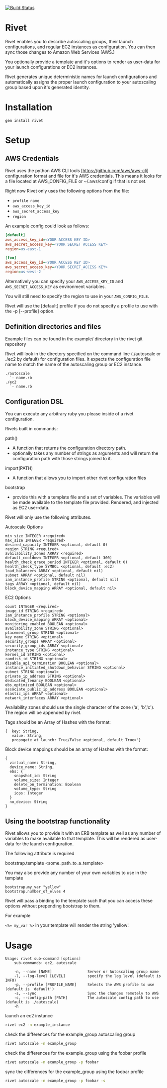 [![Build Status](https://travis-ci.org/brianbianco/rivet.png)](https://travis-ci.org/brianbianco/rivet)

Rivet
=======
Rivet enables you to describe autoscaling groups, their launch configurations, and regular EC2 instances  as configuration.  You can then sync those changes to Amazon Web Services (AWS.)

You optionally provide a template and it's options to render as user-data for your launch configurations or EC2 instances. 

Rivet generates unique deterministic names for launch configurations and automatically assigns the proper launch configuration to your
autoscaling group based upon it's generated identity.


Installation
============

`gem install rivet`

Setup
=====

AWS Credentials
---------------

Rivet uses the python AWS CLI tools [https://github.com/aws/aws-cli] configuration format and file for it's AWS credentials.  This means it looks for a file located at AWS\_CONFIG\_FILE or ~/.aws/config if that is not set.

Right now Rivet only uses the following options from the file:

* `profile name`
* `aws_access_key_id`
* `aws_secret_access_key`
* `region`

An example config could look as follows:

```ini
[default]
aws_access_key_id=<YOUR ACCESS KEY ID>
aws_secret_access_key=<YOUR SECRET ACCESS KEY>
region=us-east-1

[foo]
aws_access_key_id=<YOUR ACCESS KEY ID>
aws_secret_access_key=<YOUR SECRET_ACCESS KEY>
region=us-west-2
```

Alternatively you can specify your `AWS_ACCESS_KEY_ID` and `AWS_SECRET_ACCESS_KEY` as environment variables.

You will still need to specify the region to use in your `AWS_CONFIG_FILE`.

Rivet will use the [default] profile if you do not specify a profile to use with the -p [--profile] option.


Definition directories and files
--------------------------------------------------

Example files can be found in the example/ directory in the rivet git repository

Rivet will look in the directory specified on the command line (./autoscale or ./ec2 by default) for configuration files.  It expects the configuration file name to match the name of the autoscaling group or EC2 instance. 

```
./autoscale
  `- name.rb
./ec2
  `- name.rb
```

Configuration DSL
-------------------------

You can execute any arbitrary ruby you please inside of a rivet configuration.

Rivets built in commands:

path()

- A function that returns the configuration directory path.
- optionally takes any number of strings as arguments and will return the configuration
  path with those strings joined to it.

import(PATH)

- A function that allows you to import other rivet configuration files

bootstrap

- provide this with a template file and a set of variables.  The variables will
be made available to the template file provided.  Rendered, and injected as EC2
user-data.

Rivet will only use the following attributes.


Autoscale Options
```
min_size INTEGER <required>
max_size INTEGER <required>
desired_capacity INTEGER <optional, default 0)
region STRING <required>
availability_zones ARRAY <required>
default_cooldown INTEGER <optional, default 300)
health_check_grace_period INTEGER <optional, default 0)
health_check_type SYMBOL <optional, default :ec2)
load_balancers ARRAY <optional, default nil)
subnet ARRAY <optional, default nil)
iam_instance_profile STRING <optional, default nil)
tags ARRAY <optional, default nil)
block_device_mapping ARRAY <optional, default nil>
```

EC2 Options
```
count INTEGER <required>
image_id STRING <required>
iam_instance_profile STRING <optional>
block_device_mapping ARRAY <optional>
monitoring_enabled BOOLEAN <optional>
availability_zone STRING <optional>
placement_group STRING <optional>
key_name STRING <optional>
security_groups ARRAY <optional>
security_group_ids ARRAY <optional>
instance_type STRING <optional>
kernel_id STRING <optional>
ramdisk_id STRING <optional>
disable_api_termination BOOLEAN <optional>
instance_initiated_shutdown_behavior STRING <optional>
subnet STRING <optional>
private_ip_address STRING <optional>
dedicated_tenancy BOOLEAN <optional>
ebs_optimized BOOLEAN <optional>
associate_public_ip_address BOOLEAN <optional>
elastic_ips ARRAY <optional>
network_interfaces ARRAY <optional>
```

Availability zones should use the single character of the zone ('a', 'b','c').  The region will be appended by rivet.

Tags should be an Array of Hashes with the format:
```
{  key: String,
   value: String,
   propogate_at_launch: True/False <optional, default True>'}
```
Block device mappings should be an array of Hashes with the format:
```
{
  virtual_name: String,
  device_name: String,
  ebs: {
    snapshot_id: String
    volume_size: Integer
    delete_on_termination: Boolean
    volume_type: String
    iops: Integer
  }
  no_device: String
}
```
Using the bootstrap functionality
---------------------------------

Rivet allows you to provide it with an ERB template as well as any number of variables to make
available to that template.  This will be rendered as user-data for the launch configuration.

The following attribute is required

bootstrap.template <some_path_to_a_template>

You may also provide any number of your own variables to use in the template

```
bootstrap.my_var "yellow"
bootstrap.number_of_elves 4
```

Rivet will pass a binding to the template such that you can access these options
without prepending bootstrap to them.

For example

`<%= my_var %>` in your template will render the string 'yellow'.

Usage
=====

```
Usage: rivet sub-command [options]
    sub-commands: ec2, autoscale

    -n, --name [NAME]                Server or Autoscaling group name
    -l, --log-level [LEVEL]          specify the log level (default is INFO)
    -p, --profile [PROFILE_NAME]     Selects the AWS profile to use (default is 'default')
    -s, --sync                       Sync the changes remotely to AWS
    -c, --config-path [PATH]         The autoscale config path to use (default is ./autoscale)
    -h
```

launch an ec2 instance

```bash
rivet ec2 -n example_instance
```

check the differences for the example_group autoscaling group

```bash
rivet autoscale -n example_group
```

check the differences for the example_group using the foobar profile

```bash
rivet autoscale -n example_group -p foobar
```

sync the differences for the example_group using the foobar profile

```bash
rivet autoscale -n example_group -p foobar -s
```


